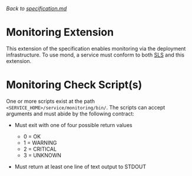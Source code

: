 _Back to [specification.md](specification.md)_

# Monitoring Extension

This extension of the specification enables monitoring via the deployment infrastructure.
To use mond, a service must conform to both [SLS](/required.md) and this extension.


# Monitoring Check Script(s)

One or more scripts exist at the path ``<SERVICE_HOME>/service/monitoring/bin/``. The scripts can accept arguments
and must abide by the following contract:

* Must exit with one of four possible return values

  * 0 = OK
  * 1 = WARNING
  * 2 = CRITICAL
  * 3 = UNKNOWN

* Must return at least one line of text output to STDOUT
